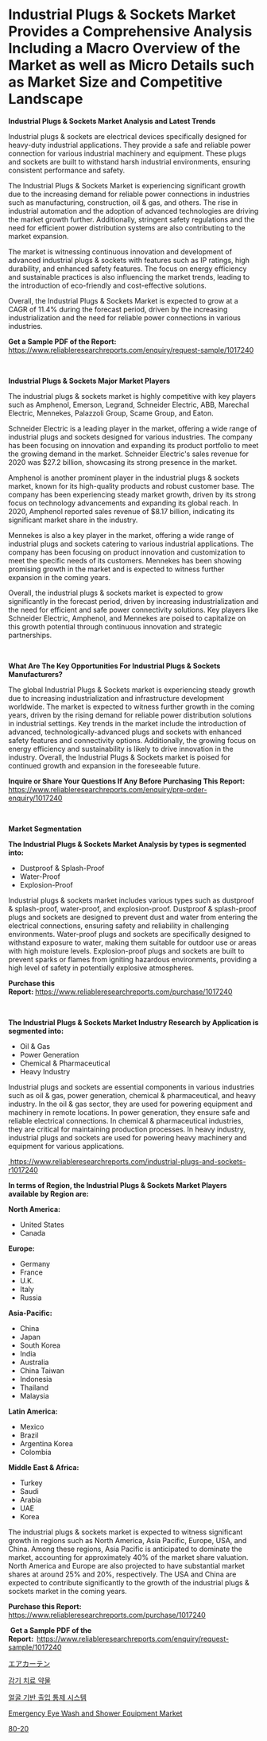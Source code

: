 <p><h1>Industrial Plugs & Sockets Market Provides a Comprehensive Analysis Including a Macro Overview of the Market as well as Micro Details such as Market Size and Competitive Landscape</h1></p><p><strong>Industrial Plugs & Sockets Market Analysis and Latest Trends</strong></p>
<p><p>Industrial plugs & sockets are electrical devices specifically designed for heavy-duty industrial applications. They provide a safe and reliable power connection for various industrial machinery and equipment. These plugs and sockets are built to withstand harsh industrial environments, ensuring consistent performance and safety.</p><p>The Industrial Plugs & Sockets Market is experiencing significant growth due to the increasing demand for reliable power connections in industries such as manufacturing, construction, oil & gas, and others. The rise in industrial automation and the adoption of advanced technologies are driving the market growth further. Additionally, stringent safety regulations and the need for efficient power distribution systems are also contributing to the market expansion.</p><p>The market is witnessing continuous innovation and development of advanced industrial plugs & sockets with features such as IP ratings, high durability, and enhanced safety features. The focus on energy efficiency and sustainable practices is also influencing the market trends, leading to the introduction of eco-friendly and cost-effective solutions.</p><p>Overall, the Industrial Plugs & Sockets Market is expected to grow at a CAGR of 11.4% during the forecast period, driven by the increasing industrialization and the need for reliable power connections in various industries.</p></p>
<p><strong>Get a Sample PDF of the Report:&nbsp;</strong> <a href="https://www.reliableresearchreports.com/enquiry/request-sample/1017240">https://www.reliableresearchreports.com/enquiry/request-sample/1017240</a></p>
<p>&nbsp;</p>
<p><strong>Industrial Plugs & Sockets Major Market Players</strong></p>
<p><p>The industrial plugs & sockets market is highly competitive with key players such as Amphenol, Emerson, Legrand, Schneider Electric, ABB, Marechal Electric, Mennekes, Palazzoli Group, Scame Group, and Eaton. </p><p>Schneider Electric is a leading player in the market, offering a wide range of industrial plugs and sockets designed for various industries. The company has been focusing on innovation and expanding its product portfolio to meet the growing demand in the market. Schneider Electric's sales revenue for 2020 was $27.2 billion, showcasing its strong presence in the market.</p><p>Amphenol is another prominent player in the industrial plugs & sockets market, known for its high-quality products and robust customer base. The company has been experiencing steady market growth, driven by its strong focus on technology advancements and expanding its global reach. In 2020, Amphenol reported sales revenue of $8.17 billion, indicating its significant market share in the industry.</p><p>Mennekes is also a key player in the market, offering a wide range of industrial plugs and sockets catering to various industrial applications. The company has been focusing on product innovation and customization to meet the specific needs of its customers. Mennekes has been showing promising growth in the market and is expected to witness further expansion in the coming years.</p><p>Overall, the industrial plugs & sockets market is expected to grow significantly in the forecast period, driven by increasing industrialization and the need for efficient and safe power connectivity solutions. Key players like Schneider Electric, Amphenol, and Mennekes are poised to capitalize on this growth potential through continuous innovation and strategic partnerships.</p></p>
<p>&nbsp;</p>
<p><strong>What Are The Key Opportunities For Industrial Plugs & Sockets Manufacturers?</strong></p>
<p><p>The global Industrial Plugs & Sockets market is experiencing steady growth due to increasing industrialization and infrastructure development worldwide. The market is expected to witness further growth in the coming years, driven by the rising demand for reliable power distribution solutions in industrial settings. Key trends in the market include the introduction of advanced, technologically-advanced plugs and sockets with enhanced safety features and connectivity options. Additionally, the growing focus on energy efficiency and sustainability is likely to drive innovation in the industry. Overall, the Industrial Plugs & Sockets market is poised for continued growth and expansion in the foreseeable future.</p></p>
<p><strong>Inquire or Share Your Questions If Any Before Purchasing This Report:</strong> <a href="https://www.reliableresearchreports.com/enquiry/pre-order-enquiry/1017240">https://www.reliableresearchreports.com/enquiry/pre-order-enquiry/1017240</a></p>
<p>&nbsp;</p>
<p><strong>Market Segmentation</strong></p>
<p><strong>The Industrial Plugs & Sockets Market Analysis by types is segmented into:</strong></p>
<p><ul><li>Dustproof & Splash-Proof</li><li>Water-Proof</li><li>Explosion-Proof</li></ul></p>
<p><p>Industrial plugs & sockets market includes various types such as dustproof & splash-proof, water-proof, and explosion-proof. Dustproof & splash-proof plugs and sockets are designed to prevent dust and water from entering the electrical connections, ensuring safety and reliability in challenging environments. Water-proof plugs and sockets are specifically designed to withstand exposure to water, making them suitable for outdoor use or areas with high moisture levels. Explosion-proof plugs and sockets are built to prevent sparks or flames from igniting hazardous environments, providing a high level of safety in potentially explosive atmospheres.</p></p>
<p><strong>Purchase this Report:&nbsp;</strong><a href="https://www.reliableresearchreports.com/purchase/1017240">https://www.reliableresearchreports.com/purchase/1017240</a></p>
<p>&nbsp;</p>
<p><strong>The Industrial Plugs & Sockets Market Industry Research by Application is segmented into:</strong></p>
<p><ul><li>Oil & Gas</li><li>Power Generation</li><li>Chemical & Pharmaceutical</li><li>Heavy Industry</li></ul></p>
<p><p>Industrial plugs and sockets are essential components in various industries such as oil & gas, power generation, chemical & pharmaceutical, and heavy industry. In the oil & gas sector, they are used for powering equipment and machinery in remote locations. In power generation, they ensure safe and reliable electrical connections. In chemical & pharmaceutical industries, they are critical for maintaining production processes. In heavy industry, industrial plugs and sockets are used for powering heavy machinery and equipment for various applications.</p></p>
<p><a href="https://www.reliableresearchreports.com/industrial-plugs-and-sockets-r1017240">&nbsp;https://www.reliableresearchreports.com/industrial-plugs-and-sockets-r1017240</a></p>
<p><strong>In terms of Region, the Industrial Plugs & Sockets Market Players available by Region are:</strong></p>
<p>
    <p> <strong> North America: </strong>
        <ul>
            <li>United States</li>
            <li>Canada</li>
        </ul>
        </p> 
    <p> <strong> Europe: </strong>
        <ul>
            <li>Germany</li>
            <li>France</li>
            <li>U.K.</li>
            <li>Italy</li>
            <li>Russia</li>
        </ul>
        </p> 
    <p> <strong> Asia-Pacific: </strong>
        <ul>
            <li>China</li>
            <li>Japan</li>
            <li>South Korea</li>
            <li>India</li>
            <li>Australia</li>
            <li>China Taiwan</li>
            <li>Indonesia</li>
            <li>Thailand</li>
            <li>Malaysia</li>
        </ul>
        </p> 
    <p> <strong> Latin America: </strong>
        <ul>
            <li>Mexico</li>
            <li>Brazil</li>
            <li>Argentina Korea</li>
            <li>Colombia</li>
        </ul>
        </p> 
    <p> <strong> Middle East & Africa: </strong>
        <ul>
            <li>Turkey</li>
            <li>Saudi</li>
            <li>Arabia</li>
            <li>UAE</li>
            <li>Korea</li>
        </ul>
    </p>
    </p>
<p><p>The industrial plugs & sockets market is expected to witness significant growth in regions such as North America, Asia Pacific, Europe, USA, and China. Among these regions, Asia Pacific is anticipated to dominate the market, accounting for approximately 40% of the market share valuation. North America and Europe are also projected to have substantial market shares at around 25% and 20%, respectively. The USA and China are expected to contribute significantly to the growth of the industrial plugs & sockets market in the coming years.</p></p>
<p><strong>Purchase this Report: </strong><a href="https://www.reliableresearchreports.com/purchase/1017240">https://www.reliableresearchreports.com/purchase/1017240</a></p>
<p>&nbsp;<strong>Get a Sample PDF of the Report:&nbsp;&nbsp;</strong><a href="https://www.reliableresearchreports.com/enquiry/request-sample/1017240">https://www.reliableresearchreports.com/enquiry/request-sample/1017240</a></p>
<p><strong></strong></p>
<p><p><a href="https://medium.com/@jonathandavies84/%E3%82%A8%E3%82%A2%E3%82%AB%E3%83%BC%E3%83%86%E3%83%B3%E5%B8%82%E5%A0%B4%E3%81%AF-%E5%B8%82%E5%A0%B4%E3%82%B7%E3%82%A7%E3%82%A2-%E3%82%B5%E3%82%A4%E3%82%BA-%E3%81%8A%E3%82%88%E3%81%B32031%E5%B9%B4%E3%81%BE%E3%81%A7%E3%81%AE%E4%BA%88%E6%B8%AC%E3%81%AB%E7%84%A6%E7%82%B9%E3%82%92%E5%BD%93%E3%81%A6%E3%81%A6%E3%81%84%E3%81%BE%E3%81%99-e0c7dc5fbd9b">エアカーテン</a></p><p><a href="https://medium.com/@bricebeahan2023/%ED%95%9C%EA%B5%AD%EC%96%B4-%EC%B6%A5%EB%8B%A4-%EC%B9%98%EB%A3%8C-%EC%95%BD-%EC%8B%9C%EC%9E%A5-%EA%B7%9C%EB%AA%A8-cagr-%EB%8F%99%ED%96%A5-2024-2030-61ce6baaf773">감기 치료 약물</a></p><p><a href="https://github.com/ROBERTS65DAVID/Market-Research-Report-List-1/blob/main/514471880392.md">얼굴 기반 출입 통제 시스템</a></p><p><a href="https://github.com/LaceyZemlak1/Market-Research-Report-List-1/blob/main/emergency-eye-wash-and-shower-equipment-market.md">Emergency Eye Wash and Shower Equipment Market</a></p><p><a href="https://medium.com/@wilmerwalsh1/tdi-80-20%E5%B8%82%E5%A0%B4%E3%82%A4%E3%83%B3%E3%82%B5%E3%82%A4%E3%83%88-%E5%B8%82%E5%A0%B4%E5%8B%95%E5%90%91-%E6%88%90%E9%95%B7-2024%E5%B9%B4%E3%81%8B%E3%82%892031%E5%B9%B4%E3%81%BE%E3%81%A7%E3%81%AE%E4%BA%88%E6%B8%AC-2eaf236f864a">80-20</a></p></p>